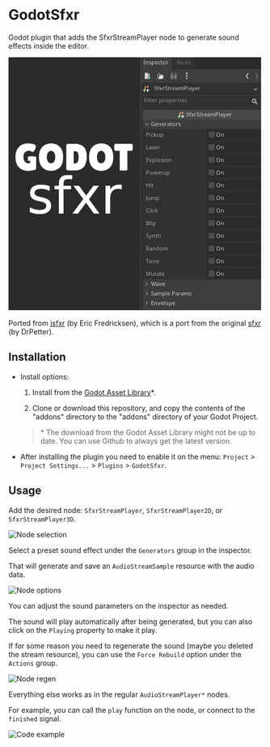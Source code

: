 # GodotSfxr

Godot plugin that adds the SfxrStreamPlayer node to generate sound effects inside the editor.

![SfxrStreamPlayer Node](images/icon_big.png)

Ported from [jsfxr](https://sfxr.me/) (by Eric Fredricksen), which is a port from the original [sfxr](https://www.drpetter.se/project_sfxr.html) (by DrPetter).

## Installation

- Install options:

  1. Install from the [Godot Asset Library](https://godotengine.org/asset-library/asset/1195)*.

  2. Clone or download this repository, and copy the contents of the "addons" directory to the "addons" directory of your Godot Project.

  > \* The download from the Godot Asset Library might not be up to date. You can use Github to always get the latest version.

- After installing the plugin you need to enable it on the menu: ``Project`` > ``Project Settings...`` > ``Plugins`` > ``GodotSfxr``.

## Usage

Add the desired node: ``SfxrStreamPlayer``, ``SfxrStreamPlayer2D``, or ``SfxrStreamPlayer3D``.

![Node selection](https://user-images.githubusercontent.com/8657959/156293234-b7273f72-ce67-4f6c-94c9-2d8739361d45.png)

Select a preset sound effect under the ``Generators`` group in the inspector.

That will generate and save an ``AudioStreamSample`` resource with the audio data.

![Node options](https://user-images.githubusercontent.com/8657959/152902343-408276c1-dc8a-49d1-bdd6-e6de5fd4138d.png)

You can adjust the sound parameters on the inspector as needed.

The sound will play automatically after being generated, but you can also click on the ``Playing`` property to make it play.

If for some reason you need to regenerate the sound (maybe you deleted the stream resource), you can use the ``Force Rebuild`` option under the ``Actions`` group.

![Node regen](https://user-images.githubusercontent.com/8657959/152902707-267a9be9-02a9-43b7-8f9b-73641474c8b3.png)

Everything else works as in the regular ``AudioStreamPlayer*`` nodes.

For example, you can call the ``play`` function on the node, or connect to the ``finished`` signal.

![Code example](https://user-images.githubusercontent.com/8657959/152903349-cb60ba13-e2b3-456f-b741-61550a78dde4.png)
